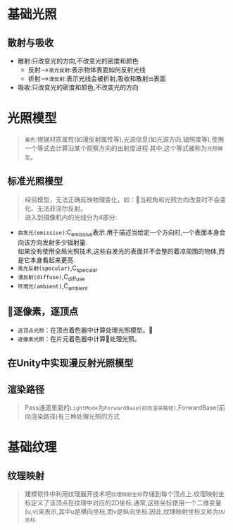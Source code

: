 # 基础光照
## 散射与吸收
+ 散射:只改变光的方向,不改变光的密度和颜色
  + 反射-->`高光反射`:表示物体表面如何反射光线
  + 折射-->`漫反射`:表示光线会被折射,吸收和散射`出`表面
+ 吸收:只改变光的密度和颜色,不改变光的方向

# 光照模型
>`着色`:根据材质属性(如漫反射属性等),光源信息(如光源方向,辐照度等),使用一个等式去计算沿某个观察方向的出射度进程.其中,这个等式被称为`光照模型`。

## 标准光照模型
>经验模型，无法正确反映物理变化，如：当视角和光照方向改变时不会变化、无法菲涅尔反射。<br>
>进入到摄像机内的光线分为4部分:

+ `自发光(emissive)`:C<sub>emissive</sub>表示.用于描述当给定一个方向时,一个表面本身会向该方向发射多少辐射量.<br>如果没有使用全局光照技术,这些自发光的表面并不会整的着凉周围的物体,而是它本身看起来更亮.
+ `高光反射(specular)`,C<sub>specular</sub>
+ `漫反射(diffuse)`,C<sub>diffuse</sub>
+ `环境光(ambient)`,C<sub>ambient</sub>
## 逐像素，逐顶点
+ `逐顶点光照`：在顶点着色器中计算处理光照模型。
+ `逐像素光照`：在片元着色器中计算处理光照。

## 在Unity中实现漫反射光照模型

## 渲染路径
>Pass通道里面的`LightMode`为`ForwardBase(前向渲染路径)`,ForwardBase(前向渲染路径)有三种处理光照的方式

# 基础纹理
## 纹理映射
>建模软件中利用纹理展开技术吧`纹理映射坐标`存储到每个顶点上.纹理映射坐标定义了该顶点在纹理中对应的2D坐标.通常,这些坐标使用一个二维变量(u,v)来表示,其中u是横向坐标,而v是纵向坐标.因此,纹理映射坐标又称为`UV坐标`.